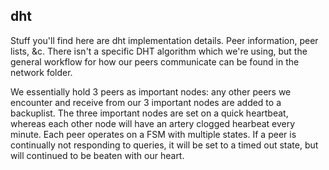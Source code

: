 ## dht

Stuff you'll find here are dht implementation details. Peer information,
peer lists, &c. There isn't a specific DHT algorithm which we're using, but the
general workflow for how our peers communicate can be found in the network
folder.

We essentially hold 3 peers as important nodes: any other peers we encounter
and receive from our 3 important nodes are added to a backuplist. The three
important nodes are set on a quick heartbeat, whereas each other node will have
an artery clogged hearbeat every minute. Each peer operates on a FSM with
multiple states. If a peer is continually not responding to queries, it will be
set to a timed out state, but will continued to be beaten with our heart.
